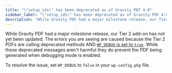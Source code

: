 ```yaml
---
title: "\"setup_ids\" has been deprecated as of Gravity PDF 4.0"
sidebar_label: "\"setup_ids\" has been deprecated as of Gravity PDF 4.0"
description: "While Gravity PDF had a major milestone release, our Tier 2 add-on has not. The errors are caused because of deprecated code AND WP_DEBUG being true."
---
```


While Gravity PDF had a major milestone release, our Tier 2 add-on has not yet been updated. The errors you are seeing are caused because the Tier 2 PDFs are calling deprecated methods AND [`WP_DEBUG` is set to `true`](https://codex.wordpress.org/WP_DEBUG). While these deprecated messages aren't harmful they do prevent the PDF being generated when debugging mode is enabled.

To resolve the issue, set `WP_DEBUG` to `false` in your `wp-config.php` file.
